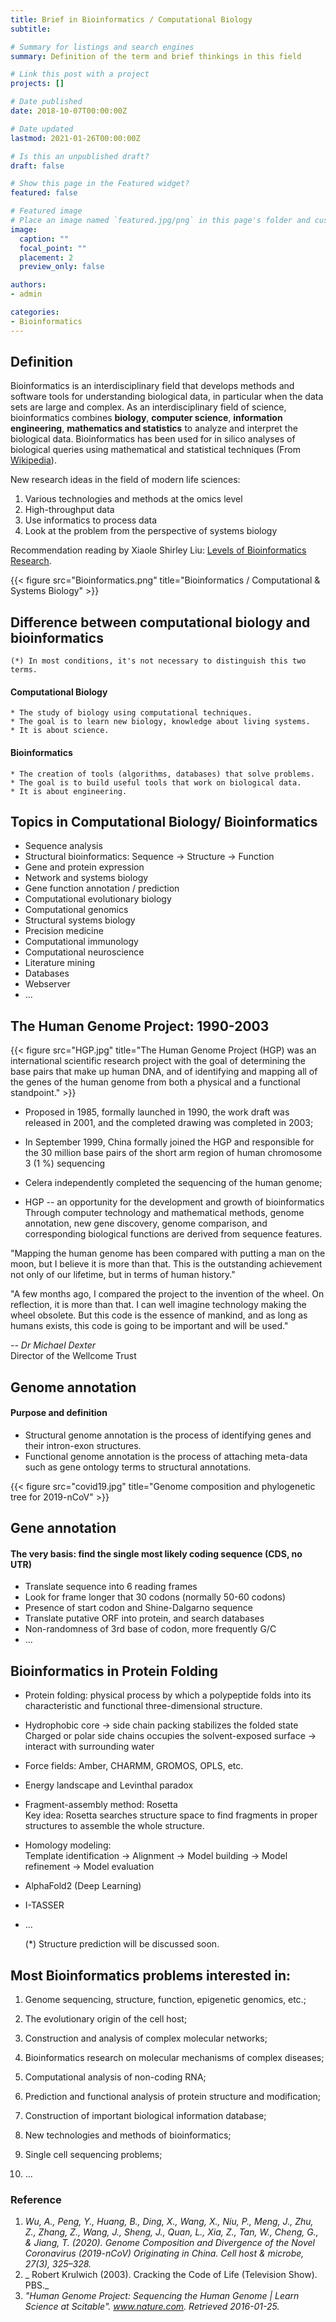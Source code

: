 ```yaml
---
title: Brief in Bioinformatics / Computational Biology
subtitle: 

# Summary for listings and search engines
summary: Definition of the term and brief thinkings in this field

# Link this post with a project
projects: []

# Date published
date: 2018-10-07T00:00:00Z

# Date updated
lastmod: 2021-01-26T00:00:00Z

# Is this an unpublished draft?
draft: false

# Show this page in the Featured widget?
featured: false

# Featured image
# Place an image named `featured.jpg/png` in this page's folder and customize its options here.
image:
  caption: ""
  focal_point: ""
  placement: 2
  preview_only: false

authors:
- admin

categories:
- Bioinformatics
---
```


## Definition

Bioinformatics is an interdisciplinary field that develops methods and software tools for understanding biological data, in particular when the data sets are large and complex. As an interdisciplinary field of science, bioinformatics combines **biology**, **computer science**, **information engineering**, **mathematics and statistics** to analyze and interpret the biological data. Bioinformatics has been used for in silico analyses of biological queries using mathematical and statistical techniques (From [Wikipedia](https://en.wikipedia.org/wiki/Bioinformatics)).

New research ideas in the field of modern life sciences:
1.	Various technologies and methods at the omics level
2.	High-throughput data
3.	Use informatics to process data
4.	Look at the problem from the perspective of systems biology

Recommendation reading by Xiaole Shirley Liu: [Levels of Bioinformatics Research](http://www.longwoodgenomics.org/2014/10/11/levels-of-bioinformatics-research/).

{{< figure src="Bioinformatics.png" title="Bioinformatics / Computational & Systems Biology" >}}

  
## Difference between computational biology and bioinformatics
	(*) In most conditions, it's not necessary to distinguish this two terms.


#### Computational Biology
	* The study of biology using computational techniques.
	* The goal is to learn new biology, knowledge about living systems.
	* It is about science.


#### Bioinformatics
	* The creation of tools (algorithms, databases) that solve problems.
	* The goal is to build useful tools that work on biological data.
	* It is about engineering.



  
## Topics in Computational Biology/ Bioinformatics

- Sequence analysis
- Structural bioinformatics: Sequence -> Structure -> Function
- Gene and protein expression
- Network and systems biology
- Gene function annotation / prediction
- Computational evolutionary biology
- Computational genomics
- Structural systems biology
- Precision medicine
- Computational immunology
- Computational neuroscience
- Literature mining
- Databases
- Webserver
- ...


## The Human Genome Project: 1990-2003

{{< figure src="HGP.jpg" title="The Human Genome Project (HGP) was an international scientific research project with the goal of determining the base pairs that make up human DNA, and of identifying and mapping all of the genes of the human genome from both a physical and a functional standpoint." >}}

- Proposed in 1985, formally launched in 1990, the work draft was released in 2001, and the completed drawing was completed in 2003;

- In September 1999, China formally joined the HGP and responsible for the 30 million base pairs of the short arm region of human chromosome 3 (1 %) sequencing

- Celera independently completed the sequencing of the human genome;

- HGP -- an opportunity for the development and growth of bioinformatics
	Through computer technology and mathematical methods, genome annotation, new gene discovery, genome comparison, and corresponding biological functions are derived from sequence features.

"Mapping the human genome has been compared with putting a man on the moon, but I believe it is more than that. This is the outstanding achievement not only of our lifetime, but in terms of human history."  

"A few months ago, I compared the project to the invention of the wheel. On reflection, it is more than that. I can well imagine technology making the wheel obsolete. But this code is the essence of mankind, and as long as humans exists, this code is going to be important and will be used."  

_-- Dr Michael Dexter_  
Director of the Wellcome Trust


  
## Genome annotation
#### Purpose and definition
- Structural genome annotation is the process of identifying genes and their intron-exon structures.
- Functional genome annotation is the process of attaching meta-data such as gene ontology terms to structural annotations.

{{< figure src="covid19.jpg" title="Genome composition and phylogenetic tree for 2019-nCoV" >}}

  
## Gene annotation
#### The very basis: find the single most likely coding sequence (CDS, no UTR)
- Translate sequence into 6 reading frames
- Look for frame longer that 30 codons (normally 50-60 codons)
- Presence of start codon and Shine-Dalgarno sequence
- Translate putative ORF into protein, and search databases
- Non-randomness of 3rd base of codon, more frequently G/C
- ...


  
## Bioinformatics in Protein Folding

- Protein folding: physical process by which a polypeptide folds into its characteristic and functional three-dimensional structure.

- Hydrophobic core -> side chain packing stabilizes the folded state  
Charged or polar side chains occupies the solvent-exposed surface -> interact with surrounding water

- Force fields: Amber, CHARMM, GROMOS, OPLS, etc.

- Energy landscape and Levinthal paradox

- Fragment-assembly method: Rosetta  
Key idea: Rosetta searches structure space to find fragments in proper structures to assemble the whole structure.

- Homology modeling:  
	Template identification -> Alignment -> Model building -> Model refinement -> Model evaluation
 
- AlphaFold2 (Deep Learning)

- I-TASSER

- ...

  (\*) Structure prediction will be discussed soon.


  
## Most Bioinformatics problems interested in:

1. Genome sequencing, structure, function, epigenetic genomics, etc.;

2. The evolutionary origin of the cell host;

3. Construction and analysis of complex molecular networks;

4. Bioinformatics research on molecular mechanisms of complex diseases;

5. Computational analysis of non-coding RNA;

6. Prediction and functional analysis of protein structure and modification;

7. Construction of important biological information database;

8. New technologies and methods of bioinformatics;

9. Single cell sequencing problems;

10.	...


  
### Reference
1.	_Wu, A., Peng, Y., Huang, B., Ding, X., Wang, X., Niu, P., Meng, J., Zhu, Z., Zhang, Z., Wang, J., Sheng, J., Quan, L., Xia, Z., Tan, W., Cheng, G., & Jiang, T. (2020). Genome Composition and Divergence of the Novel Coronavirus (2019-nCoV) Originating in China. Cell host & microbe, 27(3), 325–328._
2.	_ Robert Krulwich (2003). Cracking the Code of Life (Television Show). PBS._
3.	_"Human Genome Project: Sequencing the Human Genome | Learn Science at Scitable". www.nature.com. Retrieved 2016-01-25._


